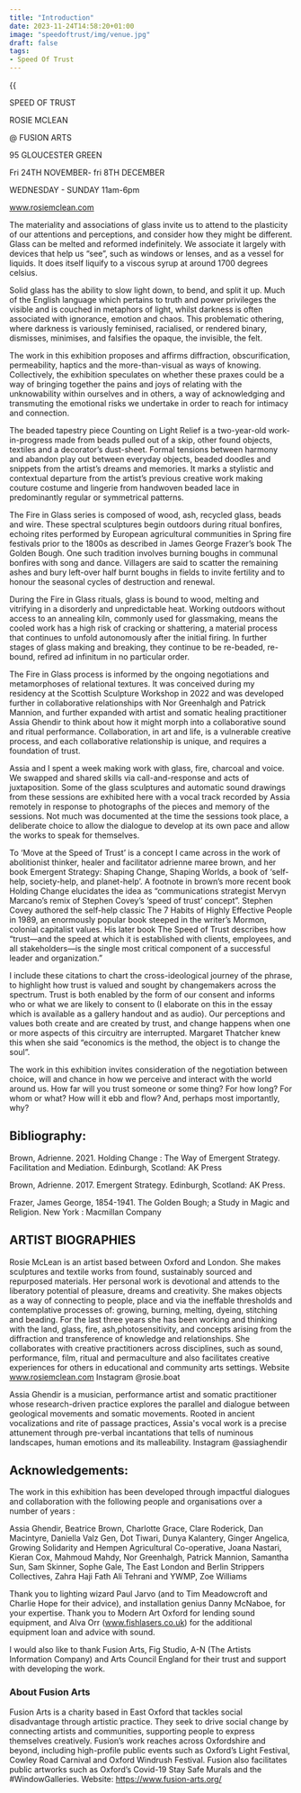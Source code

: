 ```yaml
---
title: "Introduction"
date: 2023-11-24T14:58:20+01:00
image: "speedoftrust/img/venue.jpg"
draft: false
tags:
- Speed Of Trust
---
```





{{<audio src="speedoftrust/audio/Both.mp3">}}


SPEED OF TRUST

ROSIE MCLEAN

@ FUSION ARTS

95 GLOUCESTER GREEN

Fri 24TH NOVEMBER- fri 8TH DECEMBER

WEDNESDAY - SUNDAY 11am-6pm

www.rosiemclean.com


The materiality and associations of glass invite us to attend to the plasticity of our attentions and perceptions, and consider how they might be different. Glass can be melted and reformed indefinitely. We associate it largely with devices that help us “see”, such as windows or lenses, and as a vessel for liquids. It does itself liquify to a viscous syrup at around 1700 degrees celsius.


Solid glass has the ability to slow light down, to bend, and split it up. Much of the English language which pertains to truth and power privileges the visible and is couched in metaphors of light, whilst darkness is often associated with ignorance, emotion and chaos. This problematic othering, where darkness is variously feminised, racialised, or rendered binary, dismisses, minimises, and falsifies the opaque, the invisible, the felt.

The work in this exhibition proposes and affirms diffraction, obscurification, permeability, haptics and the more-than-visual as ways of knowing. Collectively, the exhibition speculates on whether these praxes could be a way of bringing together the pains and joys of relating with the unknowability within ourselves and in others, a way of acknowledging and transmuting the emotional risks we undertake in order to reach for intimacy and connection.

The beaded tapestry piece Counting on Light Relief is a two-year-old work-in-progress made from beads pulled out of a skip, other found objects, textiles and a decorator’s dust-sheet. 
Formal tensions between harmony and abandon play out between everyday objects, beaded doodles and snippets from the artist’s dreams and memories. It marks a stylistic and contextual departure from the artist’s previous creative work making couture costume and lingerie from handwoven beaded lace in predominantly regular or symmetrical patterns.

The Fire in Glass series is composed of wood, ash, recycled glass, beads and wire. These spectral sculptures begin outdoors during ritual bonfires, echoing rites performed by European agricultural communities in Spring fire festivals prior to the 1800s as described in James George Frazer’s book The Golden Bough. One such tradition involves burning boughs in communal bonfires with song and dance. Villagers are said to scatter the remaining ashes and bury left-over half burnt boughs in fields to invite fertility and to honour the seasonal cycles of destruction and renewal.

During the Fire in Glass rituals, glass is bound to wood, melting and vitrifying in a disorderly and unpredictable heat. Working outdoors without access to an annealing kiln, commonly used for glassmaking, means the cooled work has a high risk of cracking or shattering, a material process that continues to unfold autonomously after the initial firing. In further stages of glass making and breaking, they continue to be re-beaded, re-bound, refired ad infinitum in no particular order.

The Fire in Glass process is informed by the ongoing negotiations and metamorphoses of relational textures. It was conceived during my residency at the Scottish Sculpture Workshop in 2022 and was developed further in collaborative relationships with Nor Greenhalgh and Patrick Mannion, and further expanded with artist and somatic healing practitioner Assia Ghendir to think about how it might morph into a collaborative sound and ritual performance. Collaboration, in art and life, is a vulnerable creative process, and each collaborative relationship is unique, and requires a foundation of trust. 

Assia and I spent a week making work with glass, fire, charcoal and voice. We swapped and shared skills via call-and-response and acts of juxtaposition. Some of the glass sculptures and automatic sound drawings from these sessions are exhibited here with a vocal track recorded by Assia remotely in response to photographs of the pieces and memory of the sessions. Not much was documented at the time the sessions took place, a deliberate choice to allow the dialogue to develop at its own pace and allow the works to speak for themselves.

To ‘Move at the Speed of Trust’ is a concept I came across in the work of abolitionist thinker, healer and facilitator adrienne maree brown, and her book Emergent Strategy: Shaping Change, Shaping Worlds, a book of ‘self-help, society-help, and planet-help’. A footnote in brown’s more recent book Holding Change elucidates the idea as “communications strategist Mervyn Marcano’s remix of Stephen Covey’s ‘speed of trust’ concept”. Stephen Covey authored the self-help classic The 7 Habits of Highly Effective People in 1989, an enormously popular book steeped in the writer’s Mormon, colonial capitalist values. His later book The Speed of Trust describes how “trust—and the speed at which it is established with clients, employees, and all stakeholders—is the single most critical component of a successful leader and organization.” 

I include these citations to chart the cross-ideological journey of the phrase, to highlight how trust is valued and sought by changemakers across the spectrum. Trust is both enabled by the form of our consent and informs who or what we are likely to consent to (I elaborate on this in the essay which is available as a gallery handout and as audio). Our perceptions and values both create and are created by trust, and change happens when one or more aspects of this circuitry are interrupted. Margaret Thatcher knew this when she said “economics is the method, the object is to change the soul”.

The work in this exhibition invites consideration of the negotiation between choice, will and chance in how we perceive and interact with the world around us. How far will you trust someone or some thing? For how long? For whom or what? How will it ebb and flow? And, perhaps most importantly, why? 

## Bibliography:

Brown, Adrienne. 2021. Holding Change : The Way of Emergent Strategy. Facilitation and Mediation. Edinburgh, Scotland: AK Press

Brown, Adrienne. 2017. Emergent Strategy. Edinburgh, Scotland: AK Press.

Frazer, James George, 1854-1941. The Golden Bough; a Study in Magic and Religion. New York : Macmillan Company



## ARTIST BIOGRAPHIES

Rosie McLean is an artist based between Oxford and London. She makes sculptures and textile works from found, sustainably sourced and repurposed materials. 
Her personal work is devotional and attends to the liberatory potential of pleasure, dreams and creativity. She makes objects as a way of connecting to people, place and via the ineffable thresholds and contemplative processes of: growing, burning, melting, dyeing, stitching and beading. 
For the last three years she has been working and thinking with the land, glass, fire, ash,photosensitivity, and concepts arising from the diffraction and transference of knowledge and relationships.
She collaborates with creative practitioners across disciplines, such as sound, performance, film, ritual and permaculture and also facilitates creative experiences for others in educational and community arts settings.
Website www.rosiemclean.com
Instagram @rosie.boat 

Assia Ghendir is a musician, performance artist and somatic practitioner whose research-driven practice explores the parallel and dialogue between geological movements and somatic movements. Rooted in ancient vocalizations and rite of passage practices, Assia's vocal work is a precise attunement through pre-verbal incantations that tells of numinous landscapes, human emotions and its malleability.
Instagram @assiaghendir



## Acknowledgements:

The work in this exhibition has been developed through impactful dialogues and collaboration with the following people and organisations over a number of years : 

Assia Ghendir, Beatrice Brown, Charlotte Grace, Clare Roderick, Dan Macintyre, Daniella Valz Gen, Dot Tiwari, Dunya Kalantery, Ginger Angelica, Growing Solidarity and Hempen Agricultural Co-operative, Joana Nastari, Kieran Cox, Mahmoud Mahdy, Nor Greenhalgh, Patrick Mannion, Samantha Sun, Sam Skinner, Sophe Gale, The East London and Berlin Strippers Collectives, Zahra Haji Fath Ali Tehrani and YWMP, Zoe Williams

Thank you to lighting wizard Paul Jarvo (and to Tim Meadowcroft and Charlie Hope for their advice), and installation genius Danny McNaboe, for your expertise. Thank you to Modern Art Oxford for lending sound equipment, and Alva Orr (www.fishlasers.co.uk) for the additional equipment loan and advice with sound.

I would also like to thank Fusion Arts, Fig Studio, A-N (The Artists Information Company) and Arts Council England for their trust and support with developing the work.

### About Fusion Arts
Fusion Arts is a charity based in East Oxford that tackles social disadvantage through artistic practice. They seek to drive social change by connecting artists and communities, supporting people to express themselves creatively.
Fusion’s work reaches across Oxfordshire and beyond, including high-profile public events such as Oxford’s Light Festival, Cowley Road Carnival and Oxford Windrush Festival. Fusion also facilitates public artworks such as Oxford’s Covid-19 Stay Safe Murals and the #WindowGalleries.
Website: https://www.fusion-arts.org/





